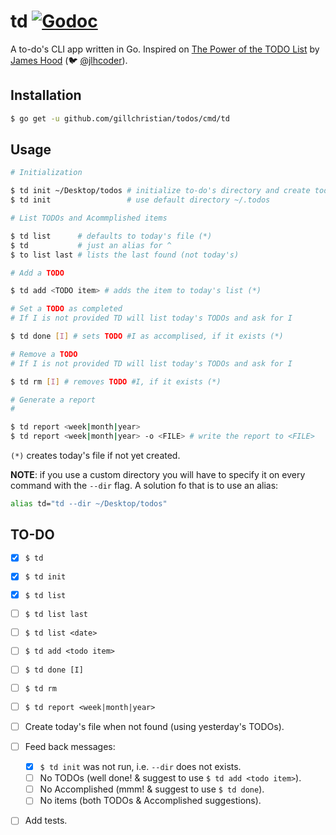 # td [![Godoc](https://godoc.org/github.com/gillchristian/todos?status.svg&style=flat-square)](http://godoc.org/github.com/gillchristian/todos)

A to-do's CLI app written in Go. Inspired on [The Power of the TODO List](https://goo.gl/j1dQ4M) by [James Hood](http://jlhood.com/) (:bird: [@jlhcoder](https://twitter.com/jlhcoder)).

## Installation


```bash
$ go get -u github.com/gillchristian/todos/cmd/td
```

## Usage

```bash
# Initialization

$ td init ~/Desktop/todos # initialize to-do's directory and create today's to-do file
$ td init                 # use default directory ~/.todos

# List TODOs and Acommplished items 

$ td list      # defaults to today's file (*)
$ td           # just an alias for ^
$ to list last # lists the last found (not today's)

# Add a TODO

$ td add <TODO item> # adds the item to today's list (*)

# Set a TODO as completed
# If I is not provided TD will list today's TODOs and ask for I

$ td done [I] # sets TODO #I as accomplised, if it exists (*)

# Remove a TODO
# If I is not provided TD will list today's TODOs and ask for I

$ td rm [I] # removes TODO #I, if it exists (*)

# Generate a report
# 

$ td report <week|month|year>
$ td report <week|month|year> -o <FILE> # write the report to <FILE>
```

`(*)` creates today's file if not yet created.


**NOTE**: if you use a custom directory you will have to specify it on every command with the `--dir` flag. A solution fo that is to use an alias:

```bash
alias td="td --dir ~/Desktop/todos"
```

## TO-DO

- [x] `$ td`
- [x] `$ td init`
- [x] `$ td list`
- [ ] `$ td list last`
- [ ] `$ td list <date>`
- [ ] `$ td add <todo item>`
- [ ] `$ td done [I]`
- [ ] `$ td rm`
- [ ] `$ td report <week|month|year>`
- [ ] Create today's file when not found (using yesterday's TODOs).
- [ ] Feed back messages:
  - [x] `$ td init` was not run, i.e. `--dir` does not exists.
  - [ ] No TODOs (well done! & suggest to use `$ td add <todo item>`).
  - [ ] No Accomplished (mmm! & suggest to use `$ td done`).
  - [ ] No items (both TODOs & Accomplished suggestions).
- [ ] Add tests.


